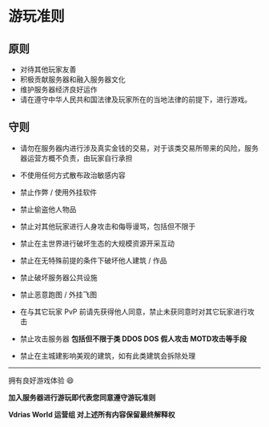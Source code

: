 # 游玩准则

## 原则

- 对待其他玩家友善
- 积极贡献服务器和融入服务器文化
- 维护服务器经济良好运作
- 请在遵守中华人民共和国法律及玩家所在的当地法律的前提下，进行游戏。

## 守则

- 请勿在服务器内进行涉及真实金钱的交易，对于该类交易所带来的风险，服务器运营方概不负责，由玩家自行承担

- 不使用任何方式散布政治敏感内容

- 禁止作弊 / 使用外挂软件

- 禁止偷盗他人物品

- 禁止对其他玩家进行人身攻击和侮辱谩骂，包括但不限于

- 禁止在主世界进行破坏生态的大规模资源开采互动

- 禁止在无特殊前提的条件下破坏他人建筑 / 作品

- 禁止破坏服务器公共设施

- 禁止恶意跑图 / 外挂飞图

- 在与其它玩家 PvP 前请先获得他人同意，禁止未获同意时对其它玩家进行攻击

- 禁止攻击服务器 **包括但不限于类 DDOS DOS 假人攻击 MOTD攻击等手段**

- 禁止在主城建影响美观的建筑，如有此类建筑会拆除处理

---

拥有良好游戏体验 :smile:

**加入服务器进行游玩即代表您同意遵守游玩准则**

**Vdrias World 运营组 对上述所有内容保留最终解释权**
